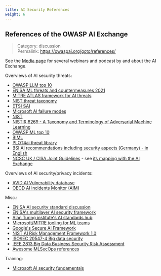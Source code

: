 ```yaml
---
title: AI Security References
weight: 6
---
```

## References of the OWASP AI Exchange
>Category: discussion  
>Permalink: https://owaspai.org/goto/references/

See the [Media page](/media) for several webinars and podcast by and about the AI Exchange.

Overviews of AI security threats:

- [OWASP LLM top 10](https://llmtop10.com/)
- [ENISA ML threats and countermeasures 2021](https://www.enisa.europa.eu/publications/securing-machine-learning-algorithms)
- [MITRE ATLAS framework for AI threats](https://atlas.mitre.org/)
- [NIST threat taxonomy](https://csrc.nist.gov/publications/detail/white-paper/2023/03/08/adversarial-machine-learning-taxonomy-and-terminology/draft)
- [ETSI SAI](https://www.etsi.org/technologies/securing-artificial-intelligence)
- [Microsoft AI failure modes](https://docs.microsoft.com/en-us/security/failure-modes-in-machine-learning)
- [NIST](https://csrc.nist.gov/pubs/ai/100/2/e2023/final)
- [NISTIR 8269 - A Taxonomy and Terminology of Adversarial Machine Learning](https://csrc.nist.rip/external/nvlpubs.nist.gov/nistpubs/ir/2019/NIST.IR.8269-draft.pdf)
- [OWASP ML top 10](https://mltop10.info/)
- [BIML](https://berryvilleiml.com/taxonomy/)
- [PLOT4ai threat library](https://plot4.ai/library)
- [BSI AI recommendations including security aspects (Germany) - in English](https://www.bsi.bund.de/EN/Themen/Unternehmen-und-Organisationen/Informationen-und-Empfehlungen/Kuenstliche-Intelligenz/kuenstliche-intelligenz_node.html#doc916902bodyText8)
- [NCSC UK / CISA Joint Guidelines](https://www.ncsc.gov.uk/collection/guidelines-secure-ai-system-development) - see [its mapping with the AI Exchange](/goto/jointguidelines/)

Overviews of AI security/privacy incidents:

- [AVID AI Vulnerability database](https://avidml.org/)
- [OECD AI Incidents Monitor (AIM)](https://oecd.ai/en/incidents)

Misc.:

- [ENISA AI security standard discussion](https://www.enisa.europa.eu/publications/cybersecurity-of-ai-and-standardisation)
- [ENISA's multilayer AI security framework](https://www.enisa.europa.eu/publications/multilayer-framework-for-good-cybersecurity-practices-for-ai)
- [Alan Turing institute's AI standards hub](https://aistandardshub.org)
- [Microsoft/MITRE tooling for ML teams](https://www.mitre.org/news-insights/news-release/microsoft-and-mitre-create-tool-help-security-teams-prepare-attacks?sf175190906=1)
- [Google's Secure AI Framework](https://blog.google/technology/safety-security/introducing-googles-secure-ai-framework/)
- [NIST AI Risk Management Framework 1.0](https://doi.org/10.6028/NIST.AI.100-1)
- [ISO/IEC 20547-4 Big data security](https://www.iso.org/standard/71278.html)
- [IEEE 2813 Big Data Business Security Risk Assessment](https://standards.ieee.org/ieee/2813/7535/)
- [Awesome MLSecOps references](https://github.com/RiccardoBiosas/awesome-MLSecOps)

Training:
 - [Microsoft AI security fundamentals](https://learn.microsoft.com/en-us/training/paths/ai-security-fundamentals/?utm_source=substack)
